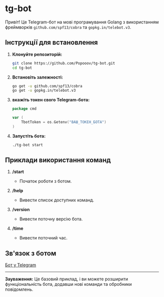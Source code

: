 # tg-bot

Привіт! Це Telegram-бот на мові програмування Golang з використанням фреймворків `github.com/spf13/cobra` та `gopkg.in/telebot.v3`.

## Інструкції для встановлення

1. **Клонуйте репозиторій:**
    ```bash
    git clone https://github.com/Popooov/tg-bot.git
    cd tg-bot
    ```

2. **Встановіть залежності:**
    ```bash
    go get -u github.com/spf13/cobra
    go get -u gopkg.in/telebot.v3
    ```

3. **вкажіть токен свого Telegram-бота:**
    ```go
    package cmd

    var (
        TbotToken = os.Getenv("ВАШ_ТОКЕН_БОТА")
    )
    ```

4. **Запустіть бота:**
    ```bash
    ./tg-bot start
    ```

## Приклади використання команд

1. **/start**
   - Початок роботи з ботом.

2. **/help**
   - Вивести список доступних команд.

3. **/version**
   - Вивести поточну версію бота.

4. **/time**
   - Вивести поточний час.

## Зв'язок з ботом

[Бот у Telegram](https://t.me/popov2_bot)

---

**Зауваження:** Це базовий приклад, і ви можете розширити функціональність бота, додавши нові команди та обробники повідомлень.
